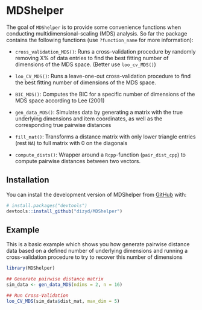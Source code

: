 
# MDShelper

<!-- badges: start -->
<!-- badges: end -->

The goal of `MDShelper` is to provide some convenience functions when conducting multidimensional-scaling (MDS) analysis. So far the package contains the following functions (use `?function_name` for more information):

- `cross_validation_MDS()`:  Runs a cross-validation procedure by randomly removing X% of data entries to find the best fitting number of dimensions of the MDS space. (Better use `loo_cv_MDS()`)

- `loo_CV_MDS()`:  Runs a leave-one-out cross-validation procedure to find the best fitting number of dimensions of the MDS space.

- `BIC_MDS()`: Computes the BIC for a specific number of dimensions of the MDS space according to Lee (2001)

- `gen_data_MDS()`: Simulates data by generating a matrix with the true underlying dimensions and item coordinates, as well as the corresponding true pairwise distances

- `fill_mat()`: Transforms a distance matrix with only lower triangle entries (rest `NA`) to full matrix with 0 on the diagonals

- `compute_dists()`: Wrapper around a `Rcpp`-function (`pair_dist_cpp`)  to compute pairwise distances between two vectors.



## Installation

You can install the development version of MDShelper from [GitHub](https://github.com/) with:

``` r
# install.packages("devtools")
devtools::install_github("dizyd/MDShelper")
```


## Example

This is a basic example which shows you how generate pairwise distance data based on a defined number of underlying dimensions and running a cross-validation procedure to try to recover this number of dimensions

``` r
library(MDShelper)

## Generate pairwise distance matrix
sim_data <- gen_data_MDS(ndims = 2, n = 16)

## Run Cross-Validation
loo_CV_MDS(sim_data$dist_mat, max_dim = 5)


```

